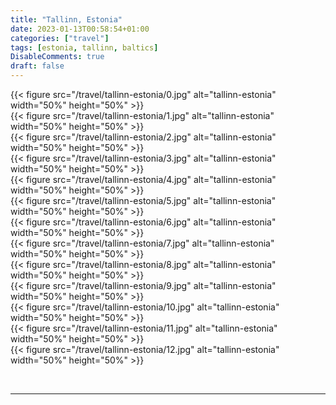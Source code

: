 ```yaml
---
title: "Tallinn, Estonia"
date: 2023-01-13T00:58:54+01:00
categories: ["travel"]
tags: [estonia, tallinn, baltics]
DisableComments: true
draft: false
---
```


{{< figure src="/travel/tallinn-estonia/0.jpg" alt="tallinn-estonia" width="50%" height="50%" >}}
<br>
{{< figure src="/travel/tallinn-estonia/1.jpg" alt="tallinn-estonia" width="50%" height="50%" >}}
<br>
{{< figure src="/travel/tallinn-estonia/2.jpg" alt="tallinn-estonia" width="50%" height="50%" >}}
<br>
{{< figure src="/travel/tallinn-estonia/3.jpg" alt="tallinn-estonia" width="50%" height="50%" >}}
<br>
{{< figure src="/travel/tallinn-estonia/4.jpg" alt="tallinn-estonia" width="50%" height="50%" >}}
<br>
{{< figure src="/travel/tallinn-estonia/5.jpg" alt="tallinn-estonia" width="50%" height="50%" >}}
<br>
{{< figure src="/travel/tallinn-estonia/6.jpg" alt="tallinn-estonia" width="50%" height="50%" >}}
<br>
{{< figure src="/travel/tallinn-estonia/7.jpg" alt="tallinn-estonia" width="50%" height="50%" >}}
<br>
{{< figure src="/travel/tallinn-estonia/8.jpg" alt="tallinn-estonia" width="50%" height="50%" >}}
<br>
{{< figure src="/travel/tallinn-estonia/9.jpg" alt="tallinn-estonia" width="50%" height="50%" >}}
<br>
{{< figure src="/travel/tallinn-estonia/10.jpg" alt="tallinn-estonia" width="50%" height="50%" >}}
<br>
{{< figure src="/travel/tallinn-estonia/11.jpg" alt="tallinn-estonia" width="50%" height="50%" >}}
<br>
{{< figure src="/travel/tallinn-estonia/12.jpg" alt="tallinn-estonia" width="50%" height="50%" >}}
<br>

<br>

---